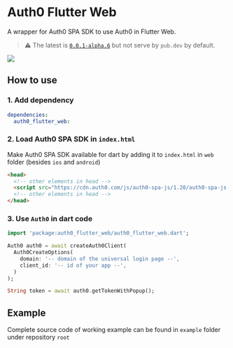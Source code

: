 # Auth0 Flutter Web

A wrapper for Auth0 SPA SDK to use Auth0 in Flutter Web.

> ⚠ The latest is [`0.0.1-alpha.6`](https://pub.dev/packages/auth0_flutter_web/versions/0.0.1-alpha.6) but not serve by `pub.dev` by default.

[![](https://img.shields.io/pub/v/auth0_flutter_web)](https://pub.dev/packages/auth0_flutter_web)

## How to use

### 1. Add dependency

```yaml
dependencies:
  auth0_flutter_web:
```

### 2. Load Auth0 SPA SDK in `index.html`

Make Auth0 SPA SDK available for dart by adding it to `index.html` in `web` folder (besides `ios` and `android`)

```HTML
<head>
  <!-- other elements in head -->
  <script src="https://cdn.auth0.com/js/auth0-spa-js/1.20/auth0-spa-js.production.js"></script>
  <!-- other elements in head -->
</head>
```

### 3. Use `Auth0` in dart code

```dart
import 'package:auth0_flutter_web/auth0_flutter_web.dart';

Auth0 auth0 = await createAuth0Client(
  Auth0CreateOptions(
    domain: '-- domain of the universal login page --',
    client_id: '-- id of your app --',
  )
);

String token = await auth0.getTokenWithPopup();
```

## Example

Complete source code of working example can be found in `example` folder under repository `root`
